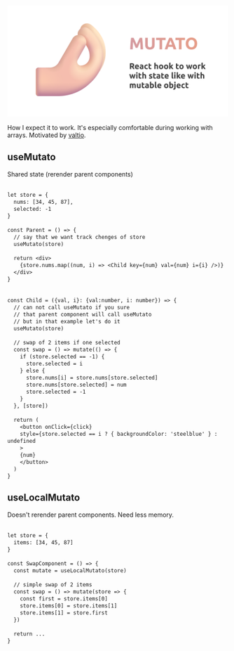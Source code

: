 ![](assets/mutato-github.png)

How I expect it to work. It's especially comfortable during working with arrays. Motivated by [valtio](https://github.com/pmndrs/valtio).


## useMutato
Shared state (rerender parent components)

```tsx

let store = {
  nums: [34, 45, 87],
  selected: -1
}

const Parent = () => {
  // say that we want track chenges of store
  useMutato(store)

  return <div>
    {store.nums.map((num, i) => <Child key={num} val={num} i={i} />)}
  </div>
}


const Child = ({val, i}: {val:number, i: number}) => {
  // can not call useMutato if you sure
  // that parent component will call useMutato
  // but in that example let's do it
  useMutato(store)

  // swap of 2 items if one selected
  const swap = () => mutate(() => {
    if (store.selected == -1) {
      store.selected = i
    } else {
      store.nums[i] = store.nums[store.selected]
      store.nums[store.selected] = num
      store.selected = -1
    }
  }, [store])

  return (
    <button onClick={click}
    style={store.selected == i ? { backgroundColor: 'steelblue' } : undefined
    >
    {num}
    </button>
  )
}

```

## useLocalMutato
Doesn't rerender parent components. Need less memory.

```tsx

let store = {
  items: [34, 45, 87]
}

const SwapComponent = () => {
  const mutate = useLocalMutato(store)

  // simple swap of 2 items
  const swap = () => mutate(store => {
    const first = store.items[0]
    store.items[0] = store.items[1]
    store.items[1] = store.first
  })

  return ...
}

```